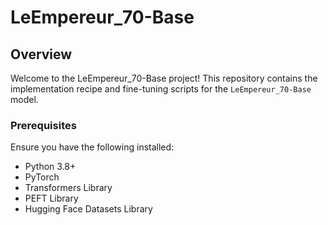 # LeEmpereur_70-Base

## Overview

Welcome to the LeEmpereur_70-Base project! This repository contains the implementation recipe and fine-tuning scripts for the `LeEmpereur_70-Base` model.

### Prerequisites

Ensure you have the following installed:
- Python 3.8+
- PyTorch
- Transformers Library
- PEFT Library
- Hugging Face Datasets Library
